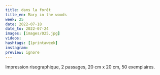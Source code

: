 ```yaml
---
title: dans la forêt
title_en: Mary in the woods
week: 25
date: 2022-07-18
date_to: 2022-07-24
images: [images/025.jpg]
videos: 
hashtags: [1printaweek]
instagram: 
preview: ignore
---
```




Impression risographique, 2 passages, 20 cm x 20 cm, 50 exemplaires.

> 
